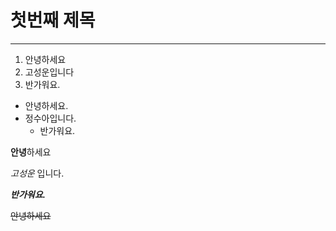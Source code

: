 # 첫번째 제목
---
1. 안녕하세요
2. 고성운입니다
3. 반가워요.

- 안녕하세요.
- 정수아입니다.
  - 반가워요.

**안녕**하세요

*고성운* 입니다.

***반가워요.***

~~안녕하세요~~
